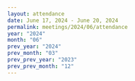 ```yaml
---
layout: attendance
date: June 17, 2024 - June 20, 2024
permalink: meetings/2024/06/attendance
year: "2024"
month: "06"
prev_year: "2024"
prev_month: "03"
prev_prev_year: "2023"
prev_prev_month: "12"
---
```


